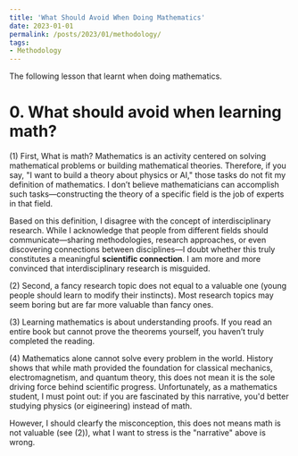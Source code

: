 ```yaml
---
title: 'What Should Avoid When Doing Mathematics'
date: 2023-01-01
permalink: /posts/2023/01/methodology/
tags:
- Methodology
---
```


The following lesson that learnt when doing mathematics.

# 0. What should avoid when learning math?

(1) First, What is math? Mathematics is an activity centered on solving mathematical problems or building mathematical theories. Therefore, if you say, "I want to build a theory about physics or AI," those tasks do not fit my definition of mathematics. I don’t believe mathematicians can accomplish such tasks—constructing the theory of a specific field is the job of experts in that field.

Based on this definition, I disagree with the concept of interdisciplinary research. While I acknowledge that people from different fields should communicate—sharing methodologies, research approaches, or even discovering connections between disciplines—I doubt whether this truly constitutes a meaningful **scientific connection**. I am more and more convinced that interdisciplinary research is misguided.

(2) Second, a fancy research topic does not equal to a valuable one (young people should learn to modify their instincts). Most research topics may seem boring but are far more valuable than fancy ones.

(3) Learning mathematics is about understanding proofs. If you read an entire book but cannot prove the theorems yourself, you haven’t truly completed the reading.

(4) Mathematics alone cannot solve every problem in the world. History shows that while math provided the foundation for classical mechanics, electromagnetism, and quantum theory, this does not mean it is the sole driving force behind scientific progress. Unfortunately, as a mathematics student, I must point out: if you are fascinated by this narrative, you'd better studying physics (or eigineering) instead of math. 

However, I should clearfy the misconception, this does not means math is not valuable (see (2)), what I want to stress is the "narrative" above is wrong. 

